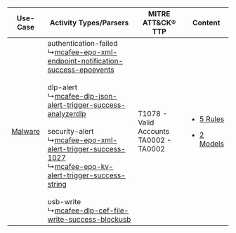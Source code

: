 |    Use-Case    | Activity Types/Parsers    | MITRE ATT&CK® TTP    | Content    |
|:----:| ---- | ---- | ---- |
| [Malware](../../../UseCases/uc_malware.md) |  authentication-failed<br> ↳[mcafee-epo-xml-endpoint-notification-success-epoevents](Ps/pC_mcafeeepoxmlendpointnotificationsuccessepoevents.md)<br><br> dlp-alert<br> ↳[mcafee-dlp-json-alert-trigger-success-analyzerdlp](Ps/pC_mcafeedlpjsonalerttriggersuccessanalyzerdlp.md)<br><br> security-alert<br> ↳[mcafee-epo-xml-alert-trigger-success-1027](Ps/pC_mcafeeepoxmlalerttriggersuccess1027.md)<br> ↳[mcafee-epo-kv-alert-trigger-success-string](Ps/pC_mcafeeepokvalerttriggersuccessstring.md)<br><br> usb-write<br> ↳[mcafee-dlp-cef-file-write-success-blockusb](Ps/pC_mcafeedlpceffilewritesuccessblockusb.md)<br> | T1078 - Valid Accounts<br>TA0002 - TA0002<br> | [<ul><li>5 Rules</li></ul><ul><li>2 Models</li></ul>](RM/r_m_mcafee_mcafee_epolicy_orchestrator_Malware.md) |